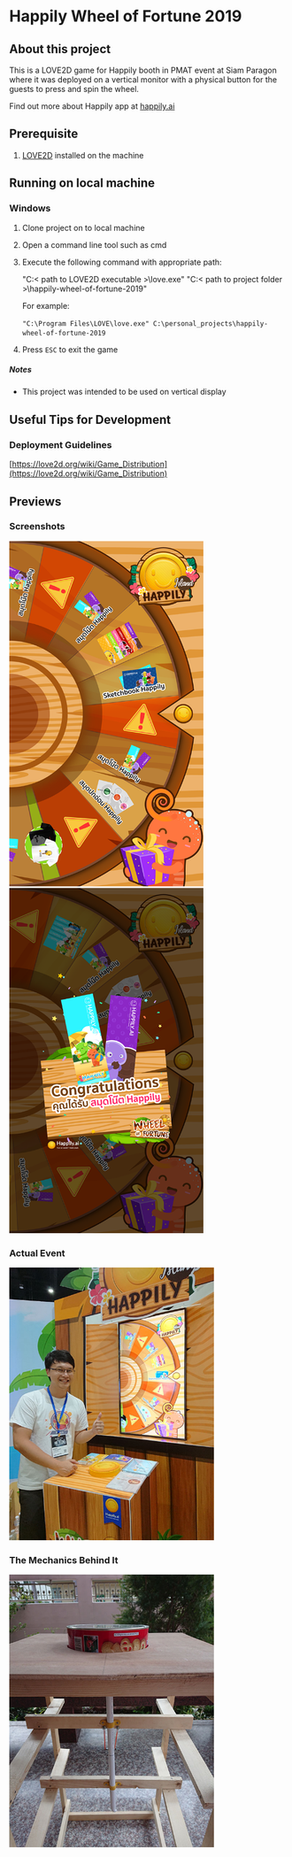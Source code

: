 <!-----
NEW: Check the "Suppress top comment" option to remove this info from the output.

Conversion time: 0.551 seconds.


Using this Markdown file:

1. Paste this output into your source file.
2. See the notes and action items below regarding this conversion run.
3. Check the rendered output (headings, lists, code blocks, tables) for proper
   formatting and use a linkchecker before you publish this page.

Conversion notes:

* Docs to Markdown version 1.0β31
* Mon Sep 27 2021 22:57:35 GMT-0700 (PDT)
* Source doc: Happily Wheel of Fortune 2019 README
----->



# Happily Wheel of Fortune 2019


## About this project

This is a LOVE2D game for Happily booth in PMAT event at Siam Paragon where it was deployed on a vertical monitor with a physical button for the guests to press and spin the wheel.

Find out more about Happily app at [happily.ai](https://www.happily.ai/)


## Prerequisite



1. [LOVE2D](https://love2d.org/) installed on the machine


## Running on local machine


### Windows



1. Clone project on to local machine
2. Open a command line tool such as cmd
3. Execute the following command with appropriate path:

    "C:< path to LOVE2D executable >\love.exe" "C:< path to project folder >\happily-wheel-of-fortune-2019"


    For example:


    `"C:\Program Files\LOVE\love.exe" C:\personal_projects\happily-wheel-of-fortune-2019`

4. Press `ESC` to exit the game


##### Notes



* This project was intended to be used on vertical display


## Useful Tips for Development


### Deployment Guidelines

[https://love2d.org/wiki/Game_Distribution](https://love2d.org/wiki/Game_Distribution)


## Previews
### Screenshots
<p>

<img src="https://github.com/ittigorn-tra/happily-wheel-of-fortune-2019/blob/main/resources/preview_images/preview1.png" width="351px" height="624px">

<img src="https://github.com/ittigorn-tra/happily-wheel-of-fortune-2019/blob/main/resources/preview_images/preview2.png" width="351px" height="624px">

</p>

### Actual Event
<p>

<img src="https://github.com/ittigorn-tra/happily-wheel-of-fortune-2019/blob/main/resources/PMAT2019-1.jpg" width="370px" height="493px">

</p>

### The Mechanics Behind It
<p>

<img src="https://github.com/ittigorn-tra/happily-wheel-of-fortune-2019/blob/main/resources/PMAT2019-2.jpg" width="370px" height="493px">

</p>

